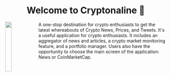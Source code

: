 <h1 align="center">Welcome to Cryptonaline 🦊</h1>

<img src="https://user-images.githubusercontent.com/61475220/154800438-9a53900e-97ac-4698-a674-39d2ebf6940b.png" width="20%" align="left">

A one-stop destination for crypto enthusiasts to get the latest whereabouts of Crypto News, Prices, and Tweets. It's a useful application for crypto enthusiasts. It includes an aggregator of news and articles, a crypto market monitoring feature, and a portfolio manager. Users also have the opportunity to choose the main screen of the application: News or CoinMarketCap.
 

